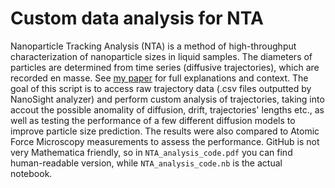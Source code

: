 # Custom data analysis for NTA 

Nanoparticle Tracking Analysis (NTA) is a method of high-throughput characterization of nanoparticle sizes in liquid samples. The diameters of particles are determined from time series (diffusive trajectories), which are recorded en masse. See [my paper](https://arxiv.org/pdf/1701.09001.pdf) for full explanations and context. The goal of this script is to access raw trajectory data (.csv files outputted by NanoSight analyzer) and perform custom analysis of trajectories, taking into accout the possible anomality of diffusion, drift, trajectories' lengths etc., as well as testing the performance of a few different diffusion models to improve particle size prediction. The results were also compared to Atomic Force Microscopy measurements to assess the performance. GitHub is not very Mathematica friendly, so in `NTA_analysis_code.pdf` you can find human-readable version, while `NTA_analysis_code.nb` is the actual notebook.
